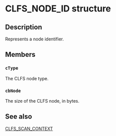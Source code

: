 # CLFS_NODE_ID structure

## Description

Represents a node identifier.

## Members

### `cType`

The CLFS node type.

### `cbNode`

The size of the CLFS node, in bytes.

## See also

[CLFS_SCAN_CONTEXT](https://learn.microsoft.com/windows/win32/api/clfs/ns-clfs-cls_scan_context~r1)